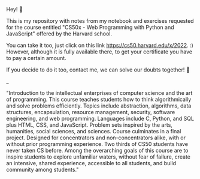 Hey! 🖖

This is my repository with notes from my notebook and exercises requested for the course entitled "CS50x - Web Programming with Python and JavaScript" offered by the Harvard school.

You can take it too, just click on this link <https://cs50.harvard.edu/x/2022>. :) However, although it is fully available there, to get your certificate you have to pay a certain amount. 

If you decide to do it too, contact me, we can solve our doubts together! 👊

_

"Introduction to the intellectual enterprises of computer science and the art of programming. This course teaches students how to think algorithmically and solve problems efficiently. Topics include abstraction, algorithms, data structures, encapsulation, resource management, security, software engineering, and web programming. Languages include C, Python, and SQL plus HTML, CSS, and JavaScript. Problem sets inspired by the arts, humanities, social sciences, and sciences. Course culminates in a final project. Designed for concentrators and non-concentrators alike, with or without prior programming experience. Two thirds of CS50 students have never taken CS before. Among the overarching goals of this course are to inspire students to explore unfamiliar waters, without fear of failure, create an intensive, shared experience, accessible to all students, and build community among students."
